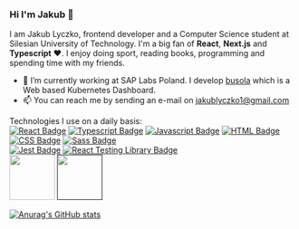 ### Hi I'm Jakub 👋

I am Jakub Lyczko, frontend developer and a Computer Science student at Silesian University of Technology. I'm a big fan of **React**, **Next.js** and **Typescript** ❤️. I enjoy doing sport, reading books, programming and spending time with my friends.

- 🔭 I’m currently working at SAP Labs Poland. I develop [busola](https://github.com/kyma-project/busola) which is a Web based Kubernetes Dashboard.
- 📫 You can reach me by sending an e-mail on jakublyczko1@gmail.com

Technologies I use on a daily basis:
<br/>
[![React Badge](https://img.shields.io/badge/-React-61DBFB?style=for-the-badge&labelColor=black&logo=react&logoColor=61DBFB)](https://reactjs.org) [![Typescript Badge](https://img.shields.io/badge/-Typescript-007acc?style=for-the-badge&labelColor=black&logo=typescript&logoColor=007acc)](https://www.typescriptlang.org) [![Javascript Badge](https://img.shields.io/badge/JavaScript-F7DF1E?style=for-the-badge&logo=javascript&logoColor=black)](https://www.javascript.com/) [![HTML Badge](https://img.shields.io/badge/HTML5-E34F26?style=for-the-badge&logo=html5&logoColor=white)](https://www.w3schools.com/html/) [![CSS Badge](https://img.shields.io/badge/CSS3-1572B6?style=for-the-badge&logo=css3&logoColor=white)](https://www.w3schools.com/css/) [![Sass Badge](https://img.shields.io/badge/Sass-CC6699?style=for-the-badge&logo=sass&logoColor=white)](https://sass-lang.com/) 
<br/>
[![Jest Badge](https://img.shields.io/badge/Jest-323330?style=for-the-badge&logo=Jest&logoColor=white)](https://jestjs.io/)
[![React Testing Library Badge](https://img.shields.io/badge/testing%20library-323330?style=for-the-badge&logo=testing-library&logoColor=red)](https://testing-library.com/)
<br/>
<a href="https://www.docker.com/"><img width="80px" src="https://uncommonsolutions.com/wp-content/uploads/2018/12/Microsoft-Docker-logo.png"/><a/>
<a href=""><img width="80px" src="https://www.vectorlogo.zone/logos/kubernetes/kubernetes-ar21.png"/><a/>
  
[![Anurag's GitHub stats](https://github-readme-stats.vercel.app/api?username=Lyczeq)](https://github.com/anuraghazra/github-readme-stats)



<!--
**Lyczeq/Lyczeq** is a ✨ _special_ ✨ repository because its `README.md` (this file) appears on your GitHub profile.

Here are some ideas to get you started:


- 🌱 I’m currently learning ...
- 👯 I’m looking to collaborate on ...
- 🤔 I’m looking for help with ...
- 💬 Ask me about ...

- 😄 Pronouns: ...
- ⚡ Fun fact: ...
-->

